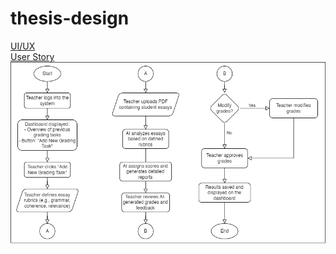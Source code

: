 # thesis-design

[UI/UX](https://www.figma.com/design/rrDeoqc5rycDFVaNlRXQym/UI%2FUX-thesis?node-id=0-1&t=quFRbWkR3w7YgFzl-1)<br/>
[User Story](USER-STORY.pdf)<br/>
![Flowchart](thesis-flowchart.drawio.png)
